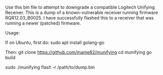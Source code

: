 Use this bin file to attempt to downgrade a compatible Logitech Unifying Receiver.  This is a dump of a known-vulnerable receiver running firmware 
RQR12.03_B0025. I have successfully flashed this to a receiver that was running a newer (patched) firmware.

Usage: 

If on Ubuntu, first do:
sudo apt install golang-go

Then:
git clone https://github.com/mame82/munifying
cd munifying
go build

sudo ./munifying flash -r /path/to/dump.bin
